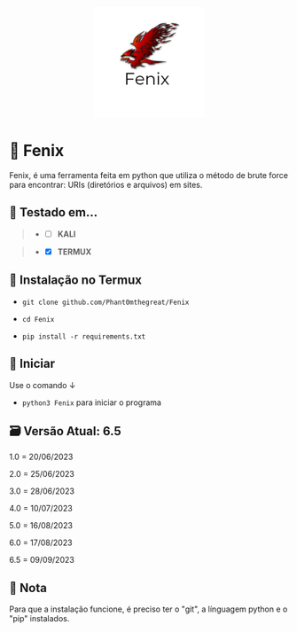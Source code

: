 <p align="center">

  <img width="200" height="200" src="20230617_170556_0000.png">
  
# 🦅 Fenix
Fenix, é uma ferramenta feita em python que utiliza o método de brute force para encontrar: URIs (diretórios e arquivos) em sites.

## 🧪 Testado em...
 > - - [ ] **KALI** 

 > - - [x] **TERMUX** 

## 🔧 Instalação no Termux



 - `git clone github.com/Phant0mthegreat/Fenix`

 - `cd Fenix`
   
 - `pip install -r requirements.txt`

## 💉 Iniciar
Use o comando ↓
 - `python3 Fenix`
para iniciar o programa

## 🗃️ Versão Atual: 6.5
1.0 = 20/06/2023

2.0 = 25/06/2023

3.0 = 28/06/2023

4.0 = 10/07/2023

5.0 = 16/08/2023

6.0 = 17/08/2023

6.5 = 09/09/2023
## 📜 Nota
Para que a instalação funcione, é preciso ter o "git", a línguagem python e o "pip" instalados.
